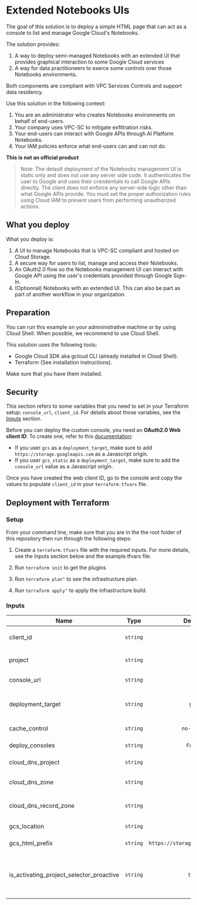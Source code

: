 # Extended Notebooks UIs

The goal of this solution is to deploy a simple HTML page that can act as a console to list and manage Google Cloud's Notebooks.

The solution provides:

1. A way to deploy semi-managed Notebooks with an extended UI that provides graphical interaction to some Google Cloud services
1. A way for data practitioneers to exerce some controls over those Notebooks environments.

Both components are compliant with VPC Services Controls and support data residency.

Use this solution in the following context:

1. You are an administrator who creates Notebooks environments on behalf of end-users.
1. Your company uses VPC-SC to mitigate exfiltration risks.
1. Your end-users can interact with Google APIs through AI Platform Notebooks.
1. Your IAM policies enforce what end-users can and can not do.

**This is not an official product**

> Note: The detault deployment of the Notebooks management UI is static only and does not use any server side code. It authenticates the user to Google and uses their crendentials to call Google APIs directly. The client does not enforce any server-side logic other than what Google APIs provide. You must set the proper authorization rules using Cloud IAM to prevent users from performing unauthorized actions.

## What you deploy

What you deploy is:

1. A UI to manage Notebooks that is VPC-SC compliant and hosted on Cloud Storage.
1. A secure way for users to list, manage and access their Notebooks.
1. An OAuth2.0 flow so the Notebooks management UI can interact with Google API using the user's credentials provided through Google Sign-In.
1. (Optionnal) Notebooks with an extended UI. This can also be part as part of another workflow in your organization.

## Preparation

You can run this example on your admninistrative machine or by using Cloud Shell. When possible, we recommend to use Cloud Shell.

This solution uses the following tools:

- Google Cloud SDK aka gcloud CLI (already installed in Cloud Shell).
- Terraform (See installation instructions).

Make sure that you have them installed.

## Security

This section refers to some variables that you need to set in your Terraform setup: `console_url`, `client_id`. For details about those variables, see the [Inputs](#inputs) section.

Before you can deploy the custom console, you need an **OAuth2.0 Web client ID**: To create one, refer to this [documentation](https://support.google.com/cloud/answer/6158849#zippy=%2Cweb-applications):

- If you user `gcs` as a `deployment_target`, make sure to add `https://storage.googleapis.com` as a Javascript origin.
- If you user `gcs_static` as a `deployment_target`, make sure to add the `console_url` value as a Javascript origin.

Once you have created the web client ID, go to the console and copy the values to populate `client_id` in your `terraform.tfvars` file.

## Deployment with Terraform

### Setup

From your command line, make sure that you are in the the root folder of this repository then run through the following steps:

1. Create a `terraform.tfvars` file with the required inputs. For more details, see the Inputs section below and the example.tfvars file.

1. Run `terraform init` to get the plugins

1. Run `terraform plan"` to see the infrastructure plan.

1. Run `terraform apply"` to apply the infrastructure build.

### Inputs

| Name | Type | Default | Required |  Description |
|------|-------------|:----:|:-----:|:-----|
|client_id|`string`||yes|An Google Cloud oauth2.0 Client ID for web applications. Ex: `987654321-ghijklm.apps.googleusercontent.com`
|project|`string`||yes|Google Cloud project where to deploy the console. Ex: `example-project-id`|
|console_url|`string`||yes|Url for users to access the console. Ex: `console.example.com`|
|deployment_target|`string`|`gcs`|no|Where to deploy the UI. Currently supports Cloud Storage `gcs` and Cloud Storage static buckets `gcs_static`.|
|cache_control|`string`|`no-cache`|no| Caching behavior for index.html, 404.html and config.js.|
|deploy_consoles|`string`|`False`|no| Whether to create an example Notebook Console.|
|cloud_dns_project|`string`||no|Project where your Cloud DNS is set up. Ex: `example-project-dns-id`|
|cloud_dns_zone|`string`||no|Name of the Cloud DNS zone to create for your console. Ex: `example-com-zone`|
|cloud_dns_record_zone|`string`||no|Name of the Cloud DNS zone where you want to add the DNS record for the console. Ex: `example-com-zone`|
|gcs_location|`string`||no|Location where to create the bucket that host the console. Ex: `US`|
|gcs_html_prefix|`string`|`https://storage.googleapis.com`|no|GCS URL prefix that gives access to objects|
|is_activating_project_selector_proactive|`string`|`true`|no|Whether users must enabled the project selector through the `hasProjectSelector` URL parameter. When set to `true`, users must always set `projectId` in the URL to display instances for that project.|

